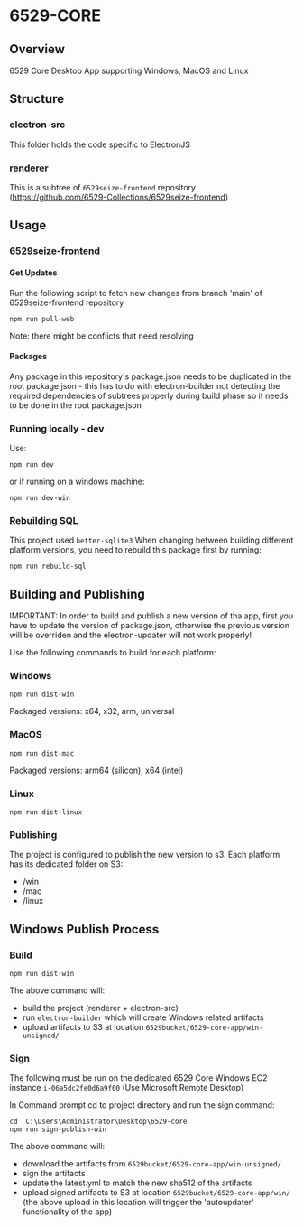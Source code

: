 # 6529-CORE

## Overview

6529 Core Desktop App supporting Windows, MacOS and Linux

## Structure

### electron-src

This folder holds the code specific to ElectronJS

### renderer

This is a subtree of `6529seize-frontend` repository (https://github.com/6529-Collections/6529seize-frontend)

## Usage

### 6529seize-frontend

#### Get Updates

Run the following script to fetch new changes from branch 'main' of 6529seize-frontend repository

```
npm run pull-web
```

Note: there might be conflicts that need resolving

#### Packages

Any package in this repository's package.json needs to be duplicated in the root package.json - this has to do with electron-builder not detecting the required dependencies of subtrees properly during build phase so it needs to be done in the root package.json

### Running locally - dev

Use:

```
npm run dev
```

or if running on a windows machine:

```
npm run dev-win
```

### Rebuilding SQL

This project used `better-sqlite3`
When changing between building different platform versions, you need to rebuild this package first by running:

```
npm run rebuild-sql
```

## Building and Publishing

IMPORTANT: In order to build and publish a new version of tha app, first you have to update the version of package.json, otherwise the previous version will be overriden and the electron-updater will not work properly!

Use the following commands to build for each platform:

### Windows

```
npm run dist-win
```

Packaged versions: x64, x32, arm, universal

### MacOS

```
npm run dist-mac
```

Packaged versions: arm64 (silicon), x64 (intel)

### Linux

```
npm run dist-linux
```

### Publishing

The project is configured to publish the new version to s3. Each platform has its dedicated folder on S3:

- /win
- /mac
- /linux

## Windows Publish Process

### Build

```
npm run dist-win
```

The above command will:

- build the project (renderer + electron-src)
- run `electron-builder` which will create Windows related artifacts
- upload artifacts to S3 at location `6529bucket/6529-core-app/win-unsigned/`

### Sign

The following must be run on the dedicated 6529 Core Windows EC2 instance `i-06a5dc2fe0d6a9f00` (Use Microsoft Remote Desktop)

In Command prompt cd to project directory and run the sign command:

```
cd  C:\Users\Administrator\Desktop\6529-core
npm run sign-publish-win
```

The above command will:

- download the artifacts from `6529bucket/6529-core-app/win-unsigned/`
- sign the artifacts
- update the latest.yml to match the new sha512 of the artifacts
- upload signed artifacts to S3 at location `6529bucket/6529-core-app/win/`
  (the above upload in this location will trigger the 'autoupdater' functionality of the app)
